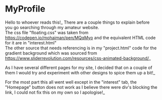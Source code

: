 # MyProfile
Hello to whoever reads this!_
There are a couple things to explain before you go searching through my amateur website. <br />
The css file "floating.css" was taken from https://codepen.io/mohaiman/pen/MQqMyo and the equivalent HTML code for it are in "interest.html" <br />
The other source that needs referencing is in my "project.html" code for the gradient background which was sourced from https://www.sliderrevolution.com/resources/css-animated-background/_

As I have several different pages for my site, I decided that on a couple of them I would try and experiment with other designs to spice them up a bit!_

For the most part this all went well except in the "interest" tab, the "Homepage" button does not work as I believe there were div's blocking the link, I could not fix this on my own so I apologise!_
